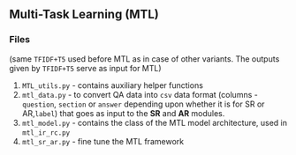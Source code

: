 ## Multi-Task Learning (MTL)

### Files

(same `TFIDF+T5` used before MTL as in case of other variants. The outputs given by `TFIDF+T5` serve as input for MTL)
1. `MTL_utils.py` - contains auxiliary helper functions
2. `mtl_data.py` - to convert QA data into `csv` data format (columns - `question`, `section` or `answer` depending upon whether it is for SR or AR,`label`) that goes as input to the **SR** and **AR** modules.
3. `mtl_model.py` - contains the class of the MTL model architecture, used in `mtl_ir_rc.py`
4. `mtl_sr_ar.py` - fine tune the MTL framework
